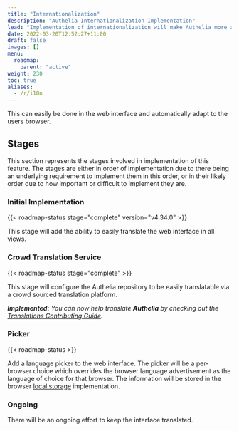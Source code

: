 ```yaml
---
title: "Internationalization"
description: "Authelia Internationalization Implementation"
lead: "Implementation of internationalization will make Authelia more accessible to more people."
date: 2022-03-20T12:52:27+11:00
draft: false
images: []
menu:
  roadmap:
    parent: "active"
weight: 230
toc: true
aliases:
  - /r/i18n
---
```


This can easily be done in the web interface and automatically adapt to the users browser.

## Stages

This section represents the stages involved in implementation of this feature. The stages are either in order of
implementation due to there being an underlying requirement to implement them in this order, or in their likely order
due to how important or difficult to implement they are.

### Initial Implementation

{{< roadmap-status stage="complete" version="v4.34.0" >}}

This stage will add the ability to easily translate the web interface in all views.

### Crowd Translation Service

{{< roadmap-status stage="complete" >}}

This stage will configure the Authelia repository to be easily translatable via a crowd sourced translation platform.

*__Implemented:__ You can now help translate __Authelia__ by checking out the
[Translations Contributing Guide](../../contributing/prologue/translations.md).*

### Picker

{{< roadmap-status >}}

Add a language picker to the web interface. The picker will be a per-browser choice which overrides the browser
language advertisement as the language of choice for that browser. The information will be stored in the browser
[local storage](https://developer.mozilla.org/en-US/docs/Web/API/Window/localStorage) implementation.

### Ongoing

There will be an ongoing effort to keep the interface translated.

